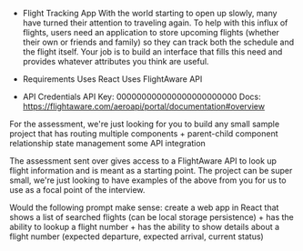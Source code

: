 - Flight Tracking App 
With the world starting to open up slowly, many have turned their attention to traveling again. To help with this influx of flights, users need an application to store upcoming flights (whether their own or friends and family) so they can track both the schedule and the flight itself. Your job is to build an interface that fills this need and provides whatever attributes you think are useful.

- Requirements
Uses React
Uses FlightAware API

- API Credentials
API Key: 000000000000000000000000
Docs: https://flightaware.com/aeroapi/portal/documentation#overview

For the assessment, we're just looking for you to build any small sample project that has 
routing
multiple components + parent-child component relationship
state management
some API integration

The assessment sent over gives access to a FlightAware API to look up flight information and is meant as a starting point. The project can be super small, we're just looking to have examples of the above from you for us to use as a focal point of the interview.

Would the following prompt make sense: create a web app in React that shows a list of searched flights (can be local storage persistence) + has the ability to lookup a flight number + has the ability to show details about a flight number (expected departure, expected arrival, current status)